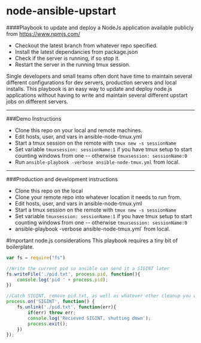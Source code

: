 node-ansible-upstart
=================

####Playbook to update and deploy a NodeJs application available publicly from https://www.npmjs.com/

- Checkout the latest branch from whatever repo specified.
- Install the latest dependancies from package.json
- Check if the server is running, if so stop it.
- Restart the server in the running tmux session.

Single developers and small teams often dont have time to maintain several different configurations
for dev servers, production servers and local installs. This playbook is an easy way to update and deploy node.js
applications without having to write and maintain several different upstart jobs on different servers.



---

###Demo Instructions

- Clone this repo on your local and remote machines.
- Edit hosts, user, and vars in ansible-node-tmux.yml
- Start a tmux session on the remote with `tmux new -s sessionName`
- Set variable `tmuxsession: sessionName:1` if you have tmux setup to start counting windows from one -- otherwise `tmuxsession: sessionName:0`	
- Run `ansible-playbook -verbose ansible-node-tmux.yml` from local.

---

###Production and development instructions

- Clone this repo on the local 
- Clone your remote repo into whatever location it needs to run from.
- Edit hosts, user, and vars in ansible-node-tmux.yml
- Start a tmux session on the remote with `tmux new -s sessionName`
- Set variable `tmuxsession: sessionName:1` if you have tmux setup to start counting windows from one -- otherwise `tmuxsession: sessionName:0`
- ansible-playbook -verbose ansible-node-tmux.yml` from local.

#Important node.js considerations
 This playbook requires a tiny bit of boilerplate.

```javascript
var fs = require("fs")

//Write the current pid so ansible can send it a SIGINT later
fs.writeFile('./pid.txt', process.pid, function(){
    console.log('pid ' + process.pid);
})

//Catch SIGINT, remove pid.txt, as well as whatever other cleanup you want.
process.on('SIGINT', function() {
    fs.unlink('./pid.txt', function(err){
        if(err) throw err;
        console.log('Recieved SIGINT, shutting down');
        process.exit();
    })
});

```
